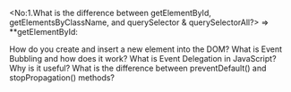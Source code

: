 <No:1.What is the difference between getElementById, getElementsByClassName, and querySelector & querySelectorAll?>
=> 
**getElementById:













How do you create and insert a new element into the DOM?
What is Event Bubbling and how does it work?
What is Event Delegation in JavaScript? Why is it useful?
What is the difference between preventDefault() and stopPropagation() methods?